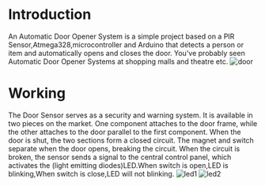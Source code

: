 # Introduction
 An Automatic Door Opener System is a simple project based on a PIR Sensor,Atmega328,microcontroller and Arduino that detects a person or item and automatically opens    and closes the door. You've probably seen Automatic Door Opener Systems at shopping malls and theatre etc.
 ![door](https://user-images.githubusercontent.com/101053082/164519881-2cec57f9-9986-4bc9-938d-421db444f290.jpg)
# Working
 The Door Sensor serves as a security and warning system. It is available in two pieces on the market. One component attaches to the door frame, while the other attaches to the door parallel to the first component. When the door is shut, the two sections form a closed circuit. The magnet and switch separate when the door opens, breaking the circuit. When the circuit is broken, the sensor sends a signal to the central control panel, which activates the (light emitting diodes)LED.When switch is open,LED is blinking,When switch is close,LED will not blinking.
           ![led1](https://user-images.githubusercontent.com/101053082/164521120-15acd92b-cf87-4959-b08d-79ece31490cc.jpg)
          ![led2](https://user-images.githubusercontent.com/101053082/164521909-660ea8e3-bca0-4106-9db3-442eac2b5883.jpg)
